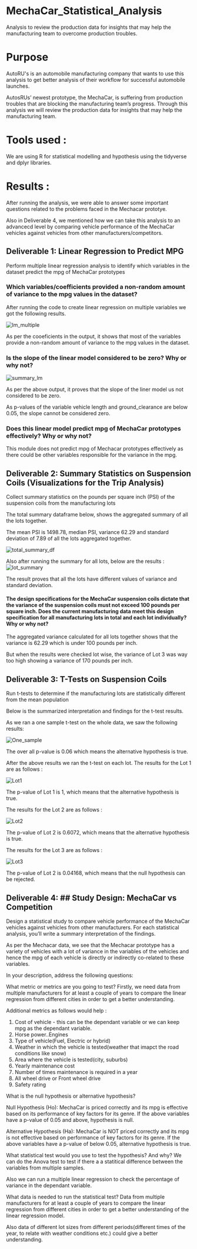 # MechaCar_Statistical_Analysis
Analysis to review the production data for insights that may help the manufacturing team to overcome production troubles.

# Purpose
AutoRU's is an automobile manufacturing company that wants to use this analysis to get better analysis of their workflow for successful automobile launches.

AutosRUs’ newest prototype, the MechaCar, is suffering from production troubles that are blocking the manufacturing team’s progress. Through this analysis we will review the production data for insights that may help the manufacturing team.

# Tools used :
We are using R for statistical modelling and hypothesis using the tidyverse and dplyr libraries.

# Results :
After running the analysis, we were able to answer some important questions related to the problems faced in the Mechacar prototye.

Also in Deliverable 4, we mentioned how we can take this analysis to an advancecd level by comparing vehicle performance of the MechaCar vehicles against vehicles from other manufacturers/competitors.

## Deliverable 1: Linear Regression to Predict MPG
Perform multiple linear regression analysis to identify which variables in the dataset predict the mpg of MechaCar prototypes


### Which variables/coefficients provided a non-random amount of variance to the mpg values in the dataset?

After running the code to create linear regression on multiple variables we got the following results. 


![lm_multiple](images/multiple_lm.png)

As per the cooeficients in the output, it shows that most of the variables provide a non-random amount of variance to the mpg values in the dataset.

### Is the slope of the linear model considered to be zero? Why or why not?

![summary_lm](images/summary_multiple_lm.png)

As per the above output, it proves that the slope of the liner model us not considered to be zero. 

As p-values of the variable vehicle length and ground_clearance are below 0.05, the slope cannot be considered zero.

### Does this linear model predict mpg of MechaCar prototypes effectively? Why or why not?
This module does not predict mpg of Mechacar prototypes effectively as there could be other variables responsible for the variance in the mpg.

## Deliverable 2: Summary Statistics on Suspension Coils (Visualizations for the Trip Analysis)

Collect summary statistics on the pounds per square inch (PSI) of the suspension coils from the manufacturing lots

The total summary dataframe below, shows the aggregated summary of all the lots together.

The mean PSI  is 1498.78, median PSI, variance 62.29 and standard deviation of 7.89 of all the lots aggregated together.

![total_summary_df](images/total_summary_df.png)

Also after running the summary for all lots, below are the results :
![lot_summary](images/lot_summary_df.png)

The result proves that all the lots have different values of variance and standard deviation.

#### The design specifications for the MechaCar suspension coils dictate that the variance of the suspension coils must not exceed 100 pounds per square inch. Does the current manufacturing data meet this design specification for all manufacturing lots in total and each lot individually? Why or why not?
The aggregated variance calculated for all lots together shows that the variance is 62.29 which is under 100 pounds per inch.

But when the results were checked lot wise, the variance of Lot 3 was way too high showing a variance of 170 pounds per inch.

## Deliverable 3: T-Tests on Suspension Coils
Run t-tests to determine if the manufacturing lots are statistically different from the mean population

Below is the summarized interpretation and findings for the t-test results. 

As we ran a one sample t-test on the whole data, we saw the following results:

![One_sample](images/one_sample_t_test.png)

The over all p-value is 0.06 which means the alternative hypothesis is true. 

After the above results we ran the t-test on each lot. The results for the Lot 1 are as follows :

![Lot1](images/Lot1_one_sample_t_test.png)

The p-value of Lot 1 is 1, which means that the alternative hypothesis is true.

The results for the Lot 2 are as follows :

![Lot2](images/Lot2_one_sample_t_test.png)

The p-value of Lot 2 is 0.6072, which means that the alternative hypothesis is true.

The results for the Lot 3 are as follows :

![Lot3](images/Lot3_one_sample_t_test.png)

The p-value of Lot 2 is 0.04168, which means that the null hypothesis can be rejected.

## Deliverable 4: ## Study Design: MechaCar vs Competition
Design a statistical study to compare vehicle performance of the MechaCar vehicles against vehicles from other manufacturers. For each statistical analysis, you’ll write a summary interpretation of the findings.

As per the Mechacar data, we see that the Mechacar prototype has a variety of vehicles with a lot of variance in the variables of the vehicles and hence the mpg of each vehicle is directly or indirectly co-related to these variables.

In your description, address the following questions:

What metric or metrics are you going to test?
Firstly, we need data from multiple manufacturers for at least a couple of years to compare the linear regression from different cities in order to get a better understanding.

Additional metrics as follows would help :
1. Cost of vehicle - this can be the dependant variable or we can keep mpg as the dependant variable.
2. Horse power..Engines
3. Type of vehicle(Fuel, Electric or hybrid)
4. Weather in which the vehicle is tested(weather that imapct the road conditions like snow)
5. Area where the vehicle is tested(city, suburbs)
6. Yearly maintenance cost
7. Number of times maintenance is required in a year
8. All wheel drive or Front wheel drive
9. Safety rating

What is the null hypothesis or alternative hypothesis?

Null Hypothesis (Ho): MechaCar is priced correctly and its mpg is effective based on its performance of key factors for its genre. If the above variables have a p-value of 0.05 and above, hypothesis is null.

Alternative Hypothesis (Ha): MechaCar is NOT priced correctly and its mpg is not effective based on performance of key factors for its genre. If the above variables have a p-value of below 0.05, alternative hypothesis is true.

What statistical test would you use to test the hypothesis? And why?
We can do the Anova test to test if there a a statitical difference between the variables from multiple samples.

Also we can run a multiple linear regression to check the percentage of variance in the dependant variable.

What data is needed to run the statistical test?
Data from multiple manufacturers for at least a couple of years to compare the linear regression from different cities in order to get a better understanding of the linear regression model.

Also data of different lot sizes from different periods(different times of the year, to relate with weather conditions etc.) could give a better understanding.